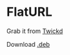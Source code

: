 # FlatURL

Grab it from [Twickd](https://repo.twickd.com/package/com.twickd.mtac.flaturl)

Download [.deb](https://github.com/MTACS/FlatURL/blob/master/packages/com.mtac.flaturl_1.0.0_iphoneos-arm.deb)
